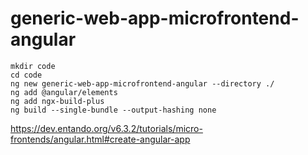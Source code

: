 # generic-web-app-microfrontend-angular
```
mkdir code 
cd code
ng new generic-web-app-microfrontend-angular --directory ./
ng add @angular/elements
ng add ngx-build-plus
ng build --single-bundle --output-hashing none
```
https://dev.entando.org/v6.3.2/tutorials/micro-frontends/angular.html#create-angular-app